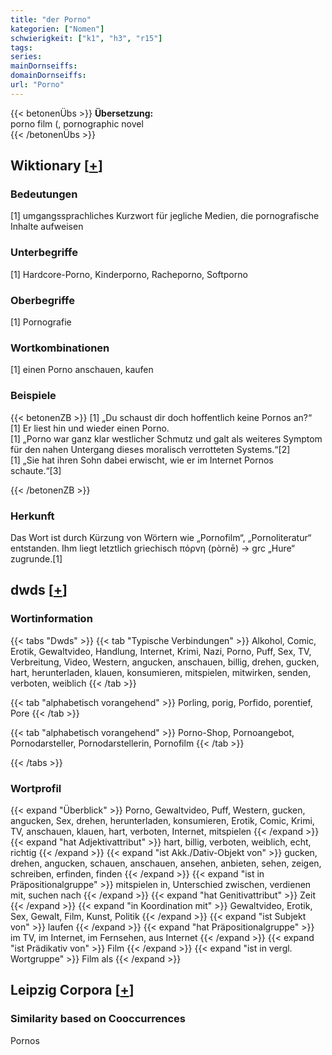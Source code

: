 ```yaml
---
title: "der Porno"
kategorien: ["Nomen"]
schwierigkeit: ["k1", "h3", "r15"]
tags:
series:
mainDornseiffs:
domainDornseiffs:
url: "Porno"
---
```


{{< betonenÜbs >}}
**Übersetzung:**  
porno film (, pornographic  novel  
{{< /betonenÜbs >}}

## Wiktionary [[+](https://de.wiktionary.org/wiki/Porno)]

### Bedeutungen
[1] umgangssprachliches Kurzwort für jegliche Medien, die pornografische Inhalte aufweisen  

### Unterbegriffe
[1] Hardcore-Porno, Kinderporno, Racheporno, Softporno  

### Oberbegriffe
[1] Pornografie  

### Wortkombinationen
[1] einen Porno anschauen, kaufen  

### Beispiele
{{< betonenZB >}}
[1] „Du schaust dir doch hoffentlich keine Pornos an?“  
[1] Er liest hin und wieder einen Porno.  
[1] „Porno war ganz klar westlicher Schmutz und galt als weiteres Symptom für den nahen Untergang dieses moralisch verrotteten Systems.“[2]  
[1] „Sie hat ihren Sohn dabei erwischt, wie er im Internet Pornos schaute.“[3]  

{{< /betonenZB >}}
### Herkunft
Das Wort ist durch Kürzung von Wörtern wie „Pornofilm“, „Pornoliteratur“ entstanden. Ihm liegt letztlich griechisch πόρνη (pòrnē) → grc „Hure“ zugrunde.[1]  



## dwds [[+](https://www.dwds.de/wb/Porno)]

### Wortinformation
{{< tabs "Dwds" >}}
{{< tab "Typische Verbindungen" >}}
Alkohol, Comic, Erotik, Gewaltvideo, Handlung, Internet, Krimi, Nazi, Porno, Puff, Sex, TV, Verbreitung, Video, Western, angucken, anschauen, billig, drehen, gucken, hart, herunterladen, klauen, konsumieren, mitspielen, mitwirken, senden, verboten, weiblich
{{< /tab >}}

{{< tab "alphabetisch vorangehend" >}}
Porling, porig, Porfido, porentief, Pore
{{< /tab >}}

{{< tab "alphabetisch vorangehend" >}}
Porno-Shop, Pornoangebot, Pornodarsteller, Pornodarstellerin, Pornofilm
{{< /tab >}}

{{< /tabs >}}

### Wortprofil
{{< expand "Überblick" >}} Porno, Gewaltvideo, Puff, Western, gucken, angucken, Sex, drehen, herunterladen, konsumieren, Erotik, Comic, Krimi, TV, anschauen, klauen, hart, verboten, Internet, mitspielen {{< /expand >}}
{{< expand "hat Adjektivattribut" >}} hart, billig, verboten, weiblich, echt, richtig {{< /expand >}}
{{< expand "ist Akk./Dativ-Objekt von" >}} gucken, drehen, angucken, schauen, anschauen, ansehen, anbieten, sehen, zeigen, schreiben, erfinden, finden {{< /expand >}}
{{< expand "ist in Präpositionalgruppe" >}} mitspielen in, Unterschied zwischen, verdienen mit, suchen nach {{< /expand >}}
{{< expand "hat Genitivattribut" >}} Zeit {{< /expand >}}
{{< expand "in Koordination mit" >}} Gewaltvideo, Erotik, Sex, Gewalt, Film, Kunst, Politik {{< /expand >}}
{{< expand "ist Subjekt von" >}} laufen {{< /expand >}}
{{< expand "hat Präpositionalgruppe" >}} im TV, im Internet, im Fernsehen, aus Internet {{< /expand >}}
{{< expand "ist Prädikativ von" >}} Film {{< /expand >}}
{{< expand "ist in vergl. Wortgruppe" >}} Film als {{< /expand >}}

## Leipzig Corpora [[+](https://corpora.uni-leipzig.de/en/res?word=Porno&corpusId=deu_newscrawl-public_2018)]


### Similarity based on Cooccurrences
Pornos

